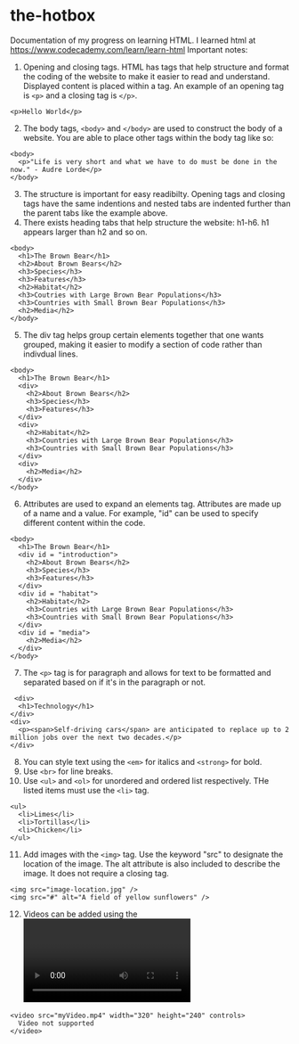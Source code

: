 # the-hotbox
Documentation of my progress on learning HTML.
I learned html at https://www.codecademy.com/learn/learn-html
Important notes:
1. Opening and closing tags. HTML has tags that help structure and format the coding of the website to make it easier to read and understand. Displayed content is placed within a tag. An example of an opening tag is `<p>` and a closing tag is `</p>`.
```
<p>Hello World</p>
```
2. The body tags, `<body>` and `</body>` are used to construct the body of a website. You are able to place other tags within the body tag like so:
```
<body>
  <p>"Life is very short and what we have to do must be done in the now." - Audre Lorde</p>
</body>
```
3. The structure is important for easy readibilty. Opening tags and closing tags have the same indentions and nested tabs are indented further than the parent tabs like the example above.
4. There exists heading tabs that help structure the website: h1-h6. h1 appears larger than h2 and so on.
```
<body>
  <h1>The Brown Bear</h1>
  <h2>About Brown Bears</h2>
  <h3>Species</h3>
  <h3>Features</h3>
  <h2>Habitat</h2>
  <h3>Coutries with Large Brown Bear Populations</h3>
  <h3>Countries with Small Brown Bear Populations</h3>
  <h2>Media</h2>
</body>
```
5. The div tag helps group certain elements together that one wants grouped, making it easier to modify a section of code rather than indivdual lines.
```
<body>
  <h1>The Brown Bear</h1>
  <div>
    <h2>About Brown Bears</h2>
    <h3>Species</h3>
    <h3>Features</h3>
  </div>
  <div>
    <h2>Habitat</h2>
    <h3>Countries with Large Brown Bear Populations</h3>
    <h3>Countries with Small Brown Bear Populations</h3>
  </div>
  <div>
    <h2>Media</h2>
  </div>
</body>
```
6. Attributes are used to expand an elements tag. Attributes are made up of a name and a value. For example, "id" can be used to specify different content within the code.
```
<body>
  <h1>The Brown Bear</h1>
  <div id = "introduction">
    <h2>About Brown Bears</h2>
    <h3>Species</h3>
    <h3>Features</h3>
  </div>
  <div id = "habitat">
    <h2>Habitat</h2>
    <h3>Countries with Large Brown Bear Populations</h3>
    <h3>Countries with Small Brown Bear Populations</h3>
  </div>
  <div id = "media">
    <h2>Media</h2>
  </div>
</body>
```
7. The `<p>` tag is for paragraph and allows for text to be formatted and separated based on if it's in the paragraph or not.
```
 <div>
  <h1>Technology</h1>
</div>
<div>
  <p><span>Self-driving cars</span> are anticipated to replace up to 2 million jobs over the next two decades.</p>
</div>
```
8. You can style text using the `<em>` for italics and `<strong>` for bold.
9. Use `<br>` for line breaks.
10. Use `<ul>` and `<ol>` for unordered and ordered list respectively. THe listed items must use the `<li>` tag.
```
<ul>
  <li>Limes</li>
  <li>Tortillas</li>
  <li>Chicken</li>
</ul>
```
11. Add images with the `<img>` tag. Use the keyword "src" to designate the location of the image. The alt attribute is also included to describe the image. It does not require a closing tag.
```
<img src="image-location.jpg" />
<img src="#" alt="A field of yellow sunflowers" />
```
12. Videos can be added using the <video> tag and also requires an "src" attribute. Video does require a closing tag like most other tags. The text in between the tags can display an error message if the video can not properly load.
```
<video src="myVideo.mp4" width="320" height="240" controls>
  Video not supported
</video>
```
  

